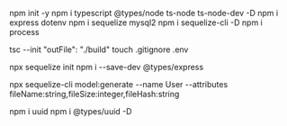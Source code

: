 npm init -y
npm i typescript @types/node ts-node ts-node-dev -D
npm i express dotenv
npm i sequelize mysql2
npm i sequelize-cli -D
npm i process

tsc --init
"outFile": "./build"
touch .gitignore .env

npx sequelize init
npm i --save-dev @types/express

npx sequelize-cli model:generate --name User --attributes fileName:string,fileSize:integer,fileHash:string

npm i uuid
npm i @types/uuid -D